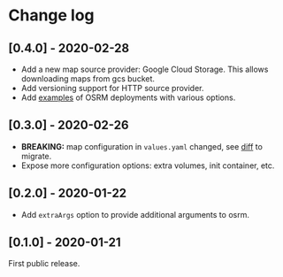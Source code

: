 # Change log

## [0.4.0] - 2020-02-28

- Add a new map source provider: Google Cloud Storage. This allows downloading maps
from gcs bucket.
- Add versioning support for HTTP source provider.
- Add [examples](examples/) of OSRM deployments with various options.

## [0.3.0] - 2020-02-26

- **BREAKING:** map configuration in `values.yaml` changed, see [diff]() to migrate.
- Expose more configuration options: extra volumes, init container, etc.

## [0.2.0] - 2020-01-22

- Add `extraArgs` option to provide additional arguments to osrm.

## [0.1.0] - 2020-01-21

First public release.

